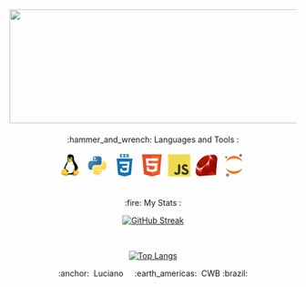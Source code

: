 <div align="center">
  <img src="https://media.giphy.com/media/QpVUMRUJGokfqXyfa1/giphy.gif" width="800" height="200"/>
</div>
<br>
<div align="center">:hammer_and_wrench: Languages and Tools :</div>
<br>
<div align="center">
  <img src="https://github.com/devicons/devicon/blob/master/icons/linux/linux-original.svg" title="Linux" alt="Linux" width="40" height="40"/>&nbsp;
  <img src="https://github.com/devicons/devicon/blob/master/icons/python/python-original.svg" title="Python" alt="Python" width="40" height="40"/>&nbsp;
  <img src="https://github.com/devicons/devicon/blob/master/icons/css3/css3-plain-wordmark.svg"  title="CSS3" alt="CSS" width="40" height="40"/>&nbsp;
  <img src="https://github.com/devicons/devicon/blob/master/icons/html5/html5-original.svg" title="HTML5" alt="HTML" width="40" height="40"/>&nbsp;
  <img src="https://github.com/devicons/devicon/blob/master/icons/javascript/javascript-original.svg" title="JavaScript" alt="JavaScript" width="40" height="40"/>&nbsp;
  <img src="https://github.com/devicons/devicon/blob/master/icons/ruby/ruby-original.svg" title="Ruby" alt="Ruby" width="40" height="40"/>&nbsp;
  <img src="https://github.com/devicons/devicon/blob/master/icons/jupyter/jupyter-original.svg" title="Jupyter" alt="Jupyter" width="40" height="40"/>&nbsp;
</div>
<br>
<br>
<div align="center">:fire: My Stats :</div>
<div align="center">

[![GitHub Streak](http://github-readme-streak-stats.herokuapp.com?user=cwbads22&theme=dark&hide_border=true&date_format=j%20M%5B%20Y%5D)](https://git.io/streak-stats)

</div>
<br>
<div align="center">

[![Top Langs](https://github-readme-stats.vercel.app/api/top-langs/?username=cwbads22&layout=compact&theme=vision-friendly-dark)](https://github.com/anuraghazra/github-readme-stats)

</div>
<div align="center">:anchor:&nbsp; Luciano &nbsp; &nbsp; :earth_americas: &nbsp;CWB  :brazil:</>

